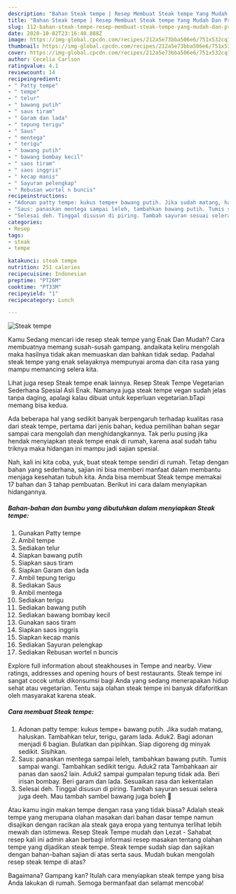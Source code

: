 ```yaml
---
description: "Bahan Steak tempe | Resep Membuat Steak tempe Yang Mudah Dan Praktis"
title: "Bahan Steak tempe | Resep Membuat Steak tempe Yang Mudah Dan Praktis"
slug: 112-bahan-steak-tempe-resep-membuat-steak-tempe-yang-mudah-dan-praktis
date: 2020-10-02T23:16:40.888Z
image: https://img-global.cpcdn.com/recipes/212a5e73bba506e6/751x532cq70/steak-tempe-foto-resep-utama.jpg
thumbnail: https://img-global.cpcdn.com/recipes/212a5e73bba506e6/751x532cq70/steak-tempe-foto-resep-utama.jpg
cover: https://img-global.cpcdn.com/recipes/212a5e73bba506e6/751x532cq70/steak-tempe-foto-resep-utama.jpg
author: Cecelia Carlson
ratingvalue: 4.1
reviewcount: 14
recipeingredient:
- " Patty tempe"
- " tempe"
- " telur"
- " bawang putih"
- " saus tiram"
- " Garam dan lada"
- " tepung terigu"
- " Saus"
- " mentega"
- " terigu"
- " bawang putih"
- " bawang bombay kecil"
- " saos tiram"
- " saos inggris"
- " kecap manis"
- " Sayuran pelengkap"
- " Rebusan wortel n buncis"
recipeinstructions:
- "Adonan patty tempe: kukus tempe+ bawang putih. Jika sudah matang, haluskan. Tambahkan telur, terigu, garam lada. Aduk2. Bagi adonan menjadi 6 bagian. Bulatkan dan pipihkan. Siap digoreng dg minyak sedikit. Sisihkan."
- "Saus: panaskan mentega sampai leleh, tambahkan bawang putih. Tumis sampai wangi. Tambahkan sedikit terigu. Aduk2 rata Tambahkaan air panas dan saos2 lain. Aduk2 sampai gumpalan tepung tidak ada. Beri irisan bombay. Beri garam dan lada. Sesuaikan rasa dan kekentalan"
- "Selesai deh. Tinggal disusun di piring. Tambah sayuran sesuai selera juga deeh. Mau tambah sambel bawang juga boleh 🤪"
categories:
- Resep
tags:
- steak
- tempe

katakunci: steak tempe 
nutrition: 251 calories
recipecuisine: Indonesian
preptime: "PT26M"
cooktime: "PT33M"
recipeyield: "1"
recipecategory: Lunch

---
```



![Steak tempe](https://img-global.cpcdn.com/recipes/212a5e73bba506e6/751x532cq70/steak-tempe-foto-resep-utama.jpg)

Kamu Sedang mencari ide resep steak tempe yang Enak Dan Mudah? Cara membuatnya memang susah-susah gampang. andaikata keliru mengolah maka hasilnya tidak akan memuaskan dan bahkan tidak sedap. Padahal steak tempe yang enak selayaknya mempunyai aroma dan cita rasa yang mampu memancing selera kita.

Lihat juga resep Steak tempe enak lainnya. Resep Steak Tempe Vegetarian Sederhana Spesial Asli Enak. Namanya juga steak tempe vegan sudah jelas tanpa daging, apalagi kalau dibuat untuk keperluan vegetarian.bTapi memang bisa kedua.

Ada beberapa hal yang sedikit banyak berpengaruh terhadap kualitas rasa dari steak tempe, pertama dari jenis bahan, kedua pemilihan bahan segar sampai cara mengolah dan menghidangkannya. Tak perlu pusing jika hendak menyiapkan steak tempe enak di rumah, karena asal sudah tahu triknya maka hidangan ini mampu jadi sajian spesial.


Nah, kali ini kita coba, yuk, buat steak tempe sendiri di rumah. Tetap dengan bahan yang sederhana, sajian ini bisa memberi manfaat dalam membantu menjaga kesehatan tubuh kita. Anda bisa membuat Steak tempe memakai 17 bahan dan 3 tahap pembuatan. Berikut ini cara dalam menyiapkan hidangannya.

<!--inarticleads1-->

##### Bahan-bahan dan bumbu yang dibutuhkan dalam menyiapkan Steak tempe:

1. Gunakan  Patty tempe
1. Ambil  tempe
1. Sediakan  telur
1. Siapkan  bawang putih
1. Siapkan  saus tiram
1. Siapkan  Garam dan lada
1. Ambil  tepung terigu
1. Sediakan  Saus
1. Ambil  mentega
1. Sediakan  terigu
1. Sediakan  bawang putih
1. Sediakan  bawang bombay kecil
1. Gunakan  saos tiram
1. Siapkan  saos inggris
1. Siapkan  kecap manis
1. Sediakan  Sayuran pelengkap
1. Sediakan  Rebusan wortel n buncis


Explore full information about steakhouses in Tempe and nearby. View ratings, addresses and opening hours of best restaurants. Steak tempe ini sangat cocok untuk dikonsumsi bagi Anda yang sedang menerapakan hidup sehat atau vegetarian. Tentu saja olahan steak tempe ini banyak difaforitkan oleh masyarakat karena steak. 

<!--inarticleads2-->

##### Cara membuat Steak tempe:

1. Adonan patty tempe: kukus tempe+ bawang putih. Jika sudah matang, haluskan. Tambahkan telur, terigu, garam lada. Aduk2. Bagi adonan menjadi 6 bagian. Bulatkan dan pipihkan. Siap digoreng dg minyak sedikit. Sisihkan.
1. Saus: panaskan mentega sampai leleh, tambahkan bawang putih. Tumis sampai wangi. Tambahkan sedikit terigu. Aduk2 rata Tambahkaan air panas dan saos2 lain. Aduk2 sampai gumpalan tepung tidak ada. Beri irisan bombay. Beri garam dan lada. Sesuaikan rasa dan kekentalan
1. Selesai deh. Tinggal disusun di piring. Tambah sayuran sesuai selera juga deeh. Mau tambah sambel bawang juga boleh 🤪


Atau kamu ingin makan tempe dengan rasa yang tidak biasa? Adalah steak tempe yang merupana olahan masakan dari bahan dasar tempe namun disajikan dengan racikan ala steak gaya eropa yang tentunya terlihat lebih mewah dan istimewa. Resep Steak Tempe mudah dan Lezat - Sahabat resep kali ini admin akan berbagi informasi resep masakan tentang olahan tempe yang dijadikan steak tempe. Steak tempe sudah siap dan sajikan dengan bahan-bahan sajian di atas serta saus. Mudah bukan mengolah resep steak tempe di atas? 

Bagaimana? Gampang kan? Itulah cara menyiapkan steak tempe yang bisa Anda lakukan di rumah. Semoga bermanfaat dan selamat mencoba!
